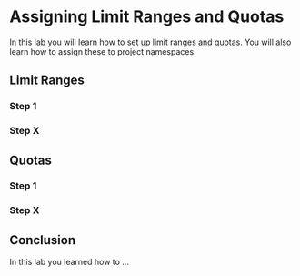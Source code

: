 # Assigning Limit Ranges and Quotas

In this lab you will learn how to set up limit ranges and quotas. You will also learn how to assign these to project namespaces.

## Limit Ranges

### Step 1

### Step X

## Quotas

### Step 1

### Step X

## Conclusion

In this lab you learned how to ...
